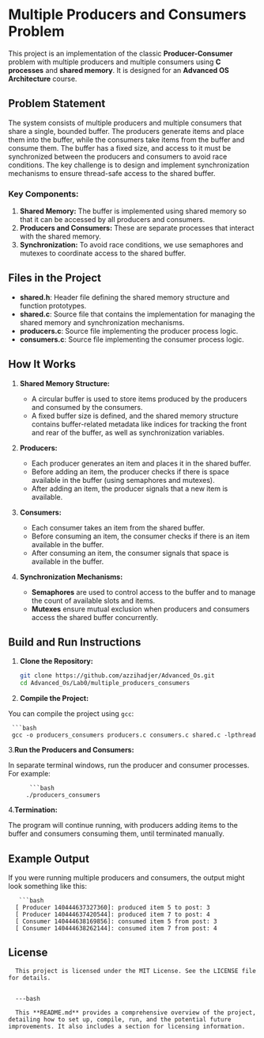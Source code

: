 # Multiple Producers and Consumers Problem

This project is an implementation of the classic **Producer-Consumer** problem with multiple producers and multiple consumers using **C processes** and **shared memory**. It is designed for an **Advanced OS Architecture** course.

## Problem Statement

The system consists of multiple producers and multiple consumers that share a single, bounded buffer. The producers generate items and place them into the buffer, while the consumers take items from the buffer and consume them. The buffer has a fixed size, and access to it must be synchronized between the producers and consumers to avoid race conditions. The key challenge is to design and implement synchronization mechanisms to ensure thread-safe access to the shared buffer.

### Key Components:
1. **Shared Memory:** The buffer is implemented using shared memory so that it can be accessed by all producers and consumers.
2. **Producers and Consumers:** These are separate processes that interact with the shared memory.
3. **Synchronization:** To avoid race conditions, we use semaphores and mutexes to coordinate access to the shared buffer.

## Files in the Project

- **shared.h**: Header file defining the shared memory structure and function prototypes.
- **shared.c**: Source file that contains the implementation for managing the shared memory and synchronization mechanisms.
- **producers.c**: Source file implementing the producer process logic.
- **consumers.c**: Source file implementing the consumer process logic.

## How It Works

1. **Shared Memory Structure:**
   - A circular buffer is used to store items produced by the producers and consumed by the consumers.
   - A fixed buffer size is defined, and the shared memory structure contains buffer-related metadata like indices for tracking the front and rear of the buffer, as well as synchronization variables.

2. **Producers:**
   - Each producer generates an item and places it in the shared buffer.
   - Before adding an item, the producer checks if there is space available in the buffer (using semaphores and mutexes).
   - After adding an item, the producer signals that a new item is available.

3. **Consumers:**
   - Each consumer takes an item from the shared buffer.
   - Before consuming an item, the consumer checks if there is an item available in the buffer.
   - After consuming an item, the consumer signals that space is available in the buffer.

4. **Synchronization Mechanisms:**
   - **Semaphores** are used to control access to the buffer and to manage the count of available slots and items.
   - **Mutexes** ensure mutual exclusion when producers and consumers access the shared buffer concurrently.


## Build and Run Instructions

1. **Clone the Repository:**
   
   ```bash
   git clone https://github.com/azzihadjer/Advanced_Os.git
   cd Advanced_Os/Lab0/multiple_producers_consumers

2. **Compile the Project:**


  You can compile the project using `gcc`:
     
     ```bash
     gcc -o producers_consumers producers.c consumers.c shared.c -lpthread
    



3.**Run the Producers and Consumers:**
   
   In separate terminal windows, run the producer and consumer processes. For example:
         
          ```bash
         ./producers_consumers

4.**Termination:**

The program will continue running, with producers adding items to the buffer and consumers consuming them, until terminated manually.

## Example Output
If you were running multiple producers and consumers, the output might look something like this:

       ```bash
      [ Producer 140444637327360]: produced item 5 to post: 3
      [ Producer 140444637420544]: produced item 7 to post: 4
      [ Consumer 140444638169856]: consumed item 5 from post: 3
      [ Consumer 140444638262144]: consumed item 7 from post: 4

## License
      This project is licensed under the MIT License. See the LICENSE file for details.
      
      
      ---bash
      
      This **README.md** provides a comprehensive overview of the project, detailing how to set up, compile, run, and the potential future improvements. It also includes a section for licensing information.







